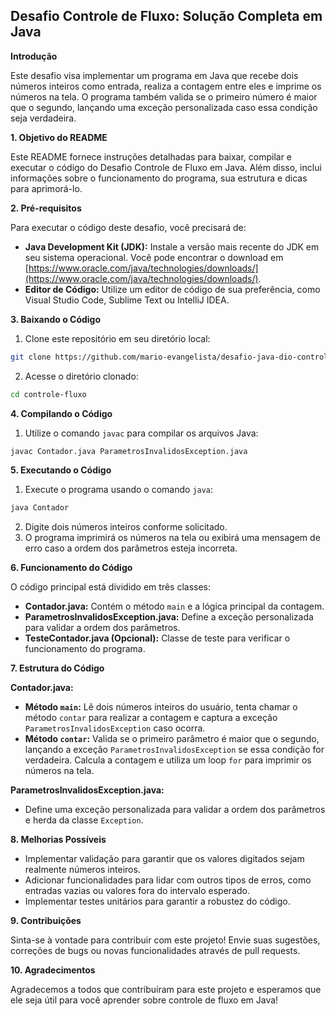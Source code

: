 ## Desafio Controle de Fluxo: Solução Completa em Java

**Introdução**

Este desafio visa implementar um programa em Java que recebe dois números inteiros como entrada, realiza a contagem entre eles e imprime os números na tela. O programa também valida se o primeiro número é maior que o segundo, lançando uma exceção personalizada caso essa condição seja verdadeira.

**1. Objetivo do README**

Este README fornece instruções detalhadas para baixar, compilar e executar o código do Desafio Controle de Fluxo em Java. Além disso, inclui informações sobre o funcionamento do programa, sua estrutura e dicas para aprimorá-lo.

**2. Pré-requisitos**

Para executar o código deste desafio, você precisará de:

* **Java Development Kit (JDK):** Instale a versão mais recente do JDK em seu sistema operacional. Você pode encontrar o download em [https://www.oracle.com/java/technologies/downloads/](https://www.oracle.com/java/technologies/downloads/).
* **Editor de Código:** Utilize um editor de código de sua preferência, como Visual Studio Code, Sublime Text ou IntelliJ IDEA.

**3. Baixando o Código**

1. Clone este repositório em seu diretório local:

```bash
git clone https://github.com/mario-evangelista/desafio-java-dio-controle-fluxo.git
```

2. Acesse o diretório clonado:

```bash
cd controle-fluxo
```

**4. Compilando o Código**

1. Utilize o comando `javac` para compilar os arquivos Java:

```bash
javac Contador.java ParametrosInvalidosException.java
```

**5. Executando o Código**

1. Execute o programa usando o comando `java`:

```bash
java Contador
```

2. Digite dois números inteiros conforme solicitado.
3. O programa imprimirá os números na tela ou exibirá uma mensagem de erro caso a ordem dos parâmetros esteja incorreta.

**6. Funcionamento do Código**

O código principal está dividido em três classes:

* **Contador.java:** Contém o método `main` e a lógica principal da contagem.
* **ParametrosInvalidosException.java:** Define a exceção personalizada para validar a ordem dos parâmetros.
* **TesteContador.java (Opcional):** Classe de teste para verificar o funcionamento do programa.

**7. Estrutura do Código**

**Contador.java:**

* **Método `main`:** Lê dois números inteiros do usuário, tenta chamar o método `contar` para realizar a contagem e captura a exceção `ParametrosInvalidosException` caso ocorra.
* **Método `contar`:** Valida se o primeiro parâmetro é maior que o segundo, lançando a exceção `ParametrosInvalidosException` se essa condição for verdadeira. Calcula a contagem e utiliza um loop `for` para imprimir os números na tela.

**ParametrosInvalidosException.java:**

* Define uma exceção personalizada para validar a ordem dos parâmetros e herda da classe `Exception`.

**8. Melhorias Possíveis**

* Implementar validação para garantir que os valores digitados sejam realmente números inteiros.
* Adicionar funcionalidades para lidar com outros tipos de erros, como entradas vazias ou valores fora do intervalo esperado.
* Implementar testes unitários para garantir a robustez do código.

**9. Contribuições**

Sinta-se à vontade para contribuir com este projeto! Envie suas sugestões, correções de bugs ou novas funcionalidades através de pull requests.

**10. Agradecimentos**

Agradecemos a todos que contribuíram para este projeto e esperamos que ele seja útil para você aprender sobre controle de fluxo em Java!
